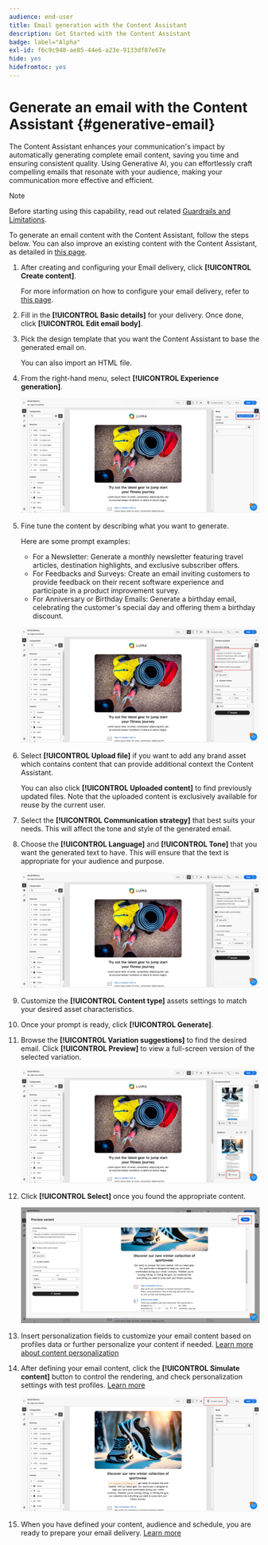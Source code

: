 ```yaml
---
audience: end-user
title: Email generation with the Content Assistant
description: Get Started with the Content Assistant
badge: label="Alpha"
exl-id: f6c9c940-ae85-44e6-a23e-9133df87e67e
hide: yes
hidefromtoc: yes
---
```

# Generate an email with the Content Assistant {#generative-email}

The Content Assistant enhances your communication's impact by automatically generating complete email content, saving you time and ensuring consistent quality. Using Generative AI, you can effortlessly craft compelling emails that resonate with your audience, making your communication more effective and efficient.

>[!NOTE]
>
>Before starting using this capability, read out related [Guardrails and Limitations](generative-gs.md#guardrails-and-limitations).


To generate an email content with the Content Assistant, follow the steps below. You can also improve an existing content with the Content Assistant, as detailed in [this page](generative-content.md).

1. After creating and configuring your Email delivery, click **[!UICONTROL Create content]**.

    For more information on how to configure your email delivery, refer to [this page](../email/create-email-content.md).

1. Fill in the **[!UICONTROL Basic details]** for your delivery. Once done, click **[!UICONTROL Edit email body]**.

1. Pick the design template that you want the Content Assistant to base the generated email on.

    You can also import an HTML file.

1. From the right-hand menu, select **[!UICONTROL Experience generation]**.

    ![](assets/email-genai-1.png)

1. Fine tune the content by describing what you want to generate. 

    Here are some prompt examples:

    * For a Newsletter: Generate a monthly newsletter featuring travel articles, destination highlights, and exclusive subscriber offers.
    * For Feedbacks and Surveys: Create an email inviting customers to provide feedback on their recent software experience and participate in a product improvement survey.
    * For Anniversary or Birthday Emails: Generate a birthday email, celebrating the customer's special day and offering them a birthday discount.
    
    ![](assets/email-genai-2.png)

1. Select **[!UICONTROL Upload file]** if you want to add any brand asset which contains content that can provide additional context the Content Assistant.  

    You can also click **[!UICONTROL Uploaded content]** to find previously updated files. Note that the uploaded content is exclusively available for reuse by the current user.

1. Select the **[!UICONTROL Communication strategy]** that best suits your needs. This will affect the tone and style of the generated email.

1. Choose the **[!UICONTROL Language]** and **[!UICONTROL Tone]** that you want the generated text to have. This will ensure that the text is appropriate for your audience and purpose.

    ![](assets/email-genai-3.png)  

1. Customize the **[!UICONTROL Content type]** assets settings to match your desired asset characteristics.

1. Once your prompt is ready, click **[!UICONTROL Generate]**.

1. Browse the **[!UICONTROL Variation suggestions]** to find the desired email. Click **[!UICONTROL Preview]** to view a full-screen version of the selected variation.

    ![](assets/email-genai-4.png)

1. Click **[!UICONTROL Select]** once you found the appropriate content.

    ![](assets/email-genai-5.png)

1. Insert personalization fields to customize your email content based on profiles data or further personalize your content if needed. [Learn more about content personalization](../personalization/personalize.md)

1. After defining your email content, click the **[!UICONTROL Simulate content]** button to control the rendering, and check personalization settings with test profiles.  [Learn more](../preview-test/preview-content.md)

    ![](assets/email-genai-6.png)

1. When you have defined your content, audience and schedule, you are ready to prepare your email delivery. [Learn more](../monitor/prepare-send.md)
